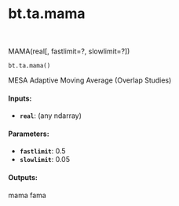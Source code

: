 <div itemscope itemtype="http://developers.google.com/ReferenceObject">
<meta itemprop="name" content="bt.ta.mama" />
<meta itemprop="path" content="Stable" />
</div>

# bt.ta.mama

<!-- Insert buttons and diff -->

<table class="tfo-notebook-buttons tfo-api nocontent" align="left">

</table>



MAMA(real[, fastlimit=?, slowlimit=?])

<pre class="devsite-click-to-copy prettyprint lang-py tfo-signature-link">
<code>bt.ta.mama()
</code></pre>



<!-- Placeholder for "Used in" -->

MESA Adaptive Moving Average (Overlap Studies)

#### Inputs:


* <b>`real`</b>: (any ndarray)


#### Parameters:


* <b>`fastlimit`</b>: 0.5
* <b>`slowlimit`</b>: 0.05


#### Outputs:

mama
fama
